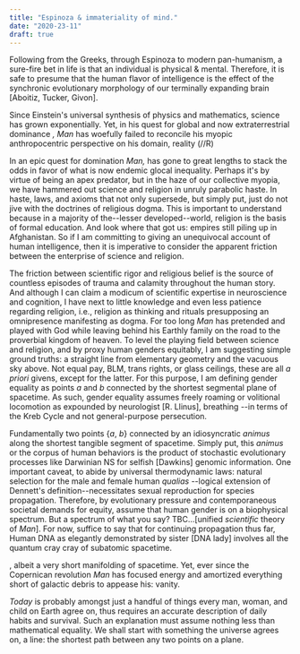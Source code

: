 ```yaml
---
title: "Espinoza & immateriality of mind."
date: "2020-23-11"
draft: true
---
```


Following from the Greeks, through Espinoza to modern pan-humanism, a sure-fire bet in life is that an individual is physical & mental. Therefore, it is safe to presume that the human flavor of intelligence is the effect of the synchronic evolutionary morphology of our terminally expanding brain [Aboitiz, Tucker, Givon].

Since Einstein's universal synthesis of physics and mathematics, science has grown exponentially. Yet, in his quest for global and now extraterrestrial dominance _, Man_ has woefully failed to reconcile his myopic anthropocentric perspective on his domain, reality (//R)

In an epic quest for domination _Man,_ has gone to great lengths to stack the odds in favor of what is now endemic glocal inequality. Perhaps it's by virtue of being an apex predator, but in the haze of our collective myopia, we have hammered out science and religion in unruly parabolic haste. In haste, laws, and axioms that not only supersede, but simply put, just do not jive with the doctrines of religious dogma. This is important to understand because in a majority of the--lesser developed--world, religion is the basis of formal education. And look where that got us: empires still piling up in Afghanistan. So if I am committing to giving an unequivocal account of human intelligence, then it is imperative to consider the apparent friction between the enterprise of science and religion.

The friction between scientific rigor and religious belief is the source of countless episodes of trauma and calamity throughout the human story. And although I can claim a modicum of scientific expertise in neuroscience and cognition, I have next to little knowledge and even less patience regarding religion, i.e., religion as thinking and rituals presupposing an omnipresence manifesting as dogma. For too long _Man_ has pretended and played with God while leaving behind his Earthly family on the road to the proverbial kingdom of heaven. To level the playing field between science and religion, and by proxy human genders equitably, I am suggesting simple ground truths: a straight line from elementary geometry and the vacuous sky above. Not equal pay, BLM, trans rights, or glass ceilings, these are all _a priori_ givens, except for the latter. For this purpose, I am defining gender equality as points _a_ and _b_ connected by the shortest segmental plane of spacetime. As such, gender equality assumes freely roaming or volitional locomotion as expounded by neurologist [R. Llinus], breathing --in terms of the Kreb Cycle and not general-purpose persecution.

Fundamentally two points {_a_, _b_} connected by an idiosyncratic _animus_ along the shortest tangible segment of spacetime. Simply put, this _animus_ or the corpus of human behaviors is the product of stochastic evolutionary processes like Darwinian NS for selfish [Dawkins] genomic information. One important caveat, to abide by universal thermodynamic laws: natural selection for the male and female human _qualias_ --logical extension of Dennett's definition--necessitates sexual reproduction for species propagation. Therefore, by evolutionary pressure and contemporaneous societal demands for equity, assume that human gender is on a biophysical spectrum. But a spectrum of what you say? TBC...[unified _scientific_ theory of _Man_]. For now, suffice to say that for continuing propagation thus far, Human DNA as elegantly demonstrated by sister [DNA lady] involves all the quantum cray cray of subatomic spacetime.

, albeit a very short manifolding of spacetime. Yet, ever since the Copernican revolution _Man_ has focused energy and amortized everything short of galactic debris to appease his: vanity.

   _Today_ is probably amongst just a handful of things every man, woman, and child on Earth agree on, thus requires an accurate description of daily habits and survival. Such an explanation must assume nothing less than mathematical equality. We shall start with something the universe agrees on, a line: the shortest path between any two points on a plane.
